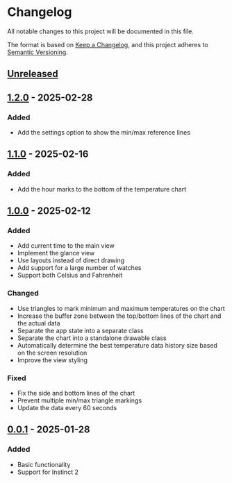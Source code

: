 # Changelog

All notable changes to this project will be documented in this file.

The format is based on [Keep a Changelog](https://keepachangelog.com/en/1.1.0/),
and this project adheres to [Semantic Versioning](https://semver.org/spec/v2.0.0.html).

## [Unreleased]

## [1.2.0] - 2025-02-28

### Added

- Add the settings option to show the min/max reference lines

## [1.1.0] - 2025-02-16

### Added

- Add the hour marks to the bottom of the temperature chart

## [1.0.0] - 2025-02-12

### Added

- Add current time to the main view
- Implement the glance view
- Use layouts instead of direct drawing
- Add support for a large number of watches
- Support both Celsius and Fahrenheit

### Changed

- Use triangles to mark minimum and maximum temperatures on the chart
- Increase the buffer zone between the top/bottom lines of the chart and the actual data
- Separate the app state into a separate class
- Separate the chart into a standalone drawable class
- Automatically determine the best temperature data history size based on the screen resolution
- Improve the view styling

### Fixed

- Fix the side and bottom lines of the chart
- Prevent multiple min/max triangle markings
- Update the data every 60 seconds

## [0.0.1] - 2025-01-28

### Added

- Basic functionality
- Support for Instinct 2

[unreleased]: https://github.com/zivke/SimpTemp/compare/v1.2.0...HEAD
[1.2.0]: https://github.com/zivke/SimpTemp/compare/v1.1.0...v1.2.0
[1.1.0]: https://github.com/zivke/SimpTemp/compare/v1.0.0...v1.1.0
[1.0.0]: https://github.com/zivke/SimpTemp/compare/v0.0.1...v1.0.0
[0.0.1]: https://github.com/zivke/SimpTemp/releases/tag/v0.0.1